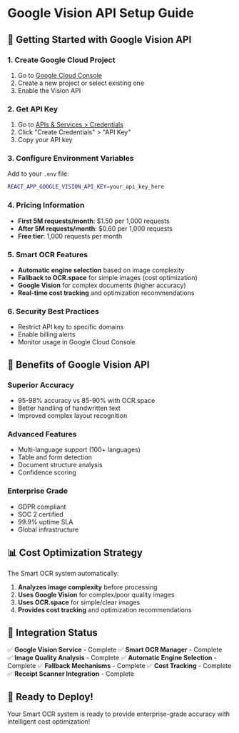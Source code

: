 # Google Vision API Setup Guide

## 🚀 Getting Started with Google Vision API

### 1. **Create Google Cloud Project**
1. Go to [Google Cloud Console](https://console.cloud.google.com/)
2. Create a new project or select existing one
3. Enable the Vision API

### 2. **Get API Key**
1. Go to [APIs & Services > Credentials](https://console.cloud.google.com/apis/credentials)
2. Click "Create Credentials" > "API Key"
3. Copy your API key

### 3. **Configure Environment Variables**
Add to your `.env` file:
```bash
REACT_APP_GOOGLE_VISION_API_KEY=your_api_key_here
```

### 4. **Pricing Information**
- **First 5M requests/month**: $1.50 per 1,000 requests
- **After 5M requests/month**: $0.60 per 1,000 requests
- **Free tier**: 1,000 requests per month

### 5. **Smart OCR Features**
- **Automatic engine selection** based on image complexity
- **Fallback to OCR.space** for simple images (cost optimization)
- **Google Vision** for complex documents (higher accuracy)
- **Real-time cost tracking** and optimization recommendations

### 6. **Security Best Practices**
- Restrict API key to specific domains
- Enable billing alerts
- Monitor usage in Google Cloud Console

## 🎯 Benefits of Google Vision API

### **Superior Accuracy**
- 95-98% accuracy vs 85-90% with OCR.space
- Better handling of handwritten text
- Improved complex layout recognition

### **Advanced Features**
- Multi-language support (100+ languages)
- Table and form detection
- Document structure analysis
- Confidence scoring

### **Enterprise Grade**
- GDPR compliant
- SOC 2 certified
- 99.9% uptime SLA
- Global infrastructure

## 📊 Cost Optimization Strategy

The Smart OCR system automatically:
1. **Analyzes image complexity** before processing
2. **Uses Google Vision** for complex/poor quality images
3. **Uses OCR.space** for simple/clear images
4. **Provides cost tracking** and optimization recommendations

## 🔧 Integration Status

✅ **Google Vision Service** - Complete
✅ **Smart OCR Manager** - Complete  
✅ **Image Quality Analysis** - Complete
✅ **Automatic Engine Selection** - Complete
✅ **Fallback Mechanisms** - Complete
✅ **Cost Tracking** - Complete
✅ **Receipt Scanner Integration** - Complete

## 🚀 Ready to Deploy!

Your Smart OCR system is ready to provide enterprise-grade accuracy with intelligent cost optimization!

